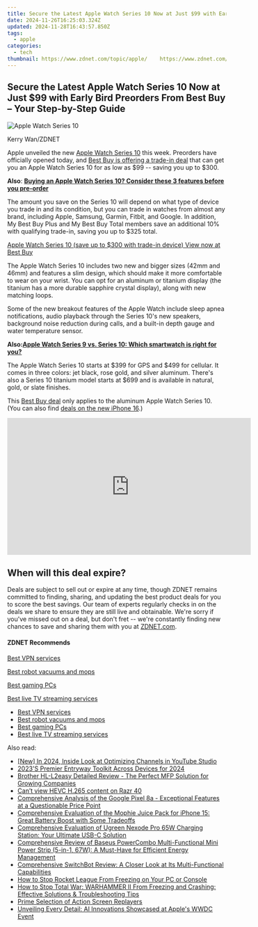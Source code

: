 ```yaml
---
title: Secure the Latest Apple Watch Series 10 Now at Just $99 with Early Bird Preorders From Best Buy – Your Step-by-Step Guide | ZDNet
date: 2024-11-26T16:25:03.324Z
updated: 2024-11-28T16:43:57.850Z
tags:
  - apple
categories:
  - tech
thumbnail: https://www.zdnet.com/topic/apple/    https://www.zdnet.com/a/img/resize/61bef292dc124081ac745d807b7bd0fc9008120c/2024/09/09/6c05f95e-f0cb-4a97-a0df-bf28a22da0ac/dsc02045.jpg?width=170&height=96&fit=crop&auto=webp
---
```


## Secure the Latest Apple Watch Series 10 Now at Just $99 with Early Bird Preorders From Best Buy – Your Step-by-Step Guide

![Apple Watch Series 10](https://www.zdnet.com/a/img/resize/47ea0decb3141178162037fe2b70b04338ce83b7/2024/09/09/44099116-5af0-4f13-acbe-dcf3754a7fa9/dsc02038.jpg?auto=webp&width=1280)

Kerry Wan/ZDNET

Apple unveiled the new [Apple Watch Series 10](https://www.zdnet.com/article/pre-ordering-an-apple-watch-series-10-consider-these-3-features-before-you-upgrade/) this week. Preorders have officially opened today, and [Best Buy is offering a trade-in deal](https://shop-links.co/link/?url=https%3A%2F%2Fwww.bestbuy.com%2Fsite%2Fapple-watch-series-10-gps-42mm-aluminum-case-with-black-sport-band-s-m-jet-black%2F6572678.p%3FskuId%3D6572678&publisher_slug=itechdaily19598&exclusive=1) that can get you an Apple Watch Series 10 for as low as $99 -- saving you up to $300\. 

**Also**: **[Buying an Apple Watch Series 10? Consider these 3 features before you pre-order](https://www.zdnet.com/article/buying-an-apple-watch-series-10-consider-these-3-features-before-you-pre-order/)**

The amount you save on the Series 10 will depend on what type of device you trade in and its condition, but you can trade in watches from almost any brand, including Apple, Samsung, Garmin, Fitbit, and Google. In addition, My Best Buy Plus and My Best Buy Total members save an additional 10% with qualifying trade-in, saving you up to $325 total.

[Apple Watch Series 10 (save up to $300 with trade-in device) View now at Best Buy](https://shop-links.co/link/?url=https%3A%2F%2Fwww.bestbuy.com%2Fsite%2Fapple-watch-series-10-gps-42mm-aluminum-case-with-black-sport-band-s-m-jet-black%2F6572678.p%3FskuId%3D6572678&publisher_slug=itechdaily19598&exclusive=1)

The Apple Watch Series 10 includes two new and bigger sizes (42mm and 46mm) and features a slim design, which should make it more comfortable to wear on your wrist. You can opt for an aluminum or titanium display (the titanium has a more durable sapphire crystal display), along with new matching loops. 

Some of the new breakout features of the Apple Watch include sleep apnea notifications, audio playback through the Series 10's new speakers, background noise reduction during calls, and a built-in depth gauge and water temperature sensor. 

**Also:[Apple Watch Series 9 vs. Series 10: Which smartwatch is right for you?](https://www.zdnet.com/article/apple-watch-series-9-vs-series-10-which-smartwatch-is-right-for-you/)**

The Apple Watch Series 10 starts at $399 for GPS and $499 for cellular. It comes in three colors: jet black, rose gold, and silver aluminum. There's also a Series 10 titanium model starts at $699 and is available in natural, gold, or slate finishes. 

This [Best Buy deal](https://shop-links.co/link/?url=https%3A%2F%2Fwww.bestbuy.com%2Fsite%2Fapple-watch-series-10-gps-42mm-aluminum-case-with-black-sport-band-s-m-jet-black%2F6572678.p%3FskuId%3D6572678&publisher_slug=itechdaily19598&exclusive=1) only applies to the aluminum Apple Watch Series 10\. (You can also find [deals on the new iPhone 16](https://www.zdnet.com/article/how-to-preorder-the-new-iphone-16-and-get-one-free/).)

<!-- affiliate ads begin -->
<iframe width="560" height="315" src="https://www.youtube.com/embed/B2MlLvGxMwI?si=q_blGjXyJrGtzT8d&autoplay=1" title="YouTube video player" frameborder="0" allow="accelerometer; autoplay; clipboard-write; encrypted-media; gyroscope; picture-in-picture; web-share" referrerpolicy="strict-origin-when-cross-origin" allowfullscreen></iframe>
<!-- affiliate ads end -->

## When will this deal expire?

Deals are subject to sell out or expire at any time, though ZDNET remains committed to finding, sharing, and updating the best product deals for you to score the best savings. Our team of experts regularly checks in on the deals we share to ensure they are still live and obtainable. We're sorry if you've missed out on a deal, but don't fret -- we're constantly finding new chances to save and sharing them with you at [ZDNET.com](https://www.zdnet.com/). 

#### **ZDNET** Recommends

[Best VPN services](https://www.zdnet.com/article/best-vpn/ "Best VPN services")

[Best robot vacuums and mops](https://www.zdnet.com/article/best-robot-vacuum-mop/ "Best robot vacuums and mops")

[Best gaming PCs](https://www.zdnet.com/article/best-gaming-pc/ "Best gaming PCs")

[Best live TV streaming services](https://www.zdnet.com/article/best-live-tv-streaming-service/ "Best live TV streaming services")

* [Best VPN services](https://www.zdnet.com/article/best-vpn/ "Best VPN services")
* [Best robot vacuums and mops](https://www.zdnet.com/article/best-robot-vacuum-mop/ "Best robot vacuums and mops")
* [Best gaming PCs](https://www.zdnet.com/article/best-gaming-pc/ "Best gaming PCs")
* [Best live TV streaming services](https://www.zdnet.com/article/best-live-tv-streaming-service/ "Best live TV streaming services")

<ins class="adsbygoogle"
     style="display:block"
     data-ad-format="autorelaxed"
     data-ad-client="ca-pub-7571918770474297"
     data-ad-slot="1223367746"></ins>

<ins class="adsbygoogle"
     style="display:block"
     data-ad-client="ca-pub-7571918770474297"
     data-ad-slot="8358498916"
     data-ad-format="auto"
     data-full-width-responsive="true"></ins>

<span class="atpl-alsoreadstyle">Also read:</span>
<div><ul>
<li><a href="https://youtube-docs.techidaily.com/n-2024-inside-look-at-optimizing-channels-in-youtube-studio/"><u>[New] In 2024, Inside Look at Optimizing Channels in YouTube Studio</u></a></li>
<li><a href="https://extra-tips.techidaily.com/2023s-premier-entryway-toolkit-across-devices-for-2024/"><u>2023'S Premier Entryway Toolkit Across Devices for 2024</u></a></li>
<li><a href="https://techtrends.techidaily.com/brother-hl-l2easy-detailed-review-the-perfect-mfp-solution-for-growing-companies/"><u>Brother HL-L2easy Detailed Review - The Perfect MFP Solution for Growing Companies</u></a></li>
<li><a href="https://phone-solutions.techidaily.com/can-t-view-hevc-h-265-content-on-razr-40-by-aiseesoft-video-converter-play-hevc-video-on-android/"><u>Can’t view HEVC H.265 content on Razr 40</u></a></li>
<li><a href="https://techtrends.techidaily.com/comprehensive-analysis-of-the-google-pixel-8a-exceptional-features-at-a-questionable-price-point/"><u>Comprehensive Analysis of the Google Pixel 8a - Exceptional Features at a Questionable Price Point</u></a></li>
<li><a href="https://techtrends.techidaily.com/comprehensive-evaluation-of-the-mophie-juice-pack-for-iphone-15-great-battery-boost-with-some-tradeoffs/"><u>Comprehensive Evaluation of the Mophie Juice Pack for iPhone 15: Great Battery Boost with Some Tradeoffs</u></a></li>
<li><a href="https://techtrends.techidaily.com/comprehensive-evaluation-of-ugreen-nexode-pro-65w-charging-station-your-ultimate-usb-c-solution/"><u>Comprehensive Evaluation of Ugreen Nexode Pro 65W Charging Station: Your Ultimate USB-C Solution</u></a></li>
<li><a href="https://techtrends.techidaily.com/comprehensive-review-of-baseus-powercombo-multi-functional-mini-power-strip-5-in-1-67w-a-must-have-for-efficient-energy-management/"><u>Comprehensive Review of Baseus PowerCombo Multi-Functional Mini Power Strip (5-in-1, 67W): A Must-Have for Efficient Energy Management</u></a></li>
<li><a href="https://techtrends.techidaily.com/comprehensive-switchbot-review-a-closer-look-at-its-multi-functional-capabilities/"><u>Comprehensive SwitchBot Review: A Closer Look at Its Multi-Functional Capabilities</u></a></li>
<li><a href="https://win-blog.techidaily.com/how-to-stop-rocket-league-from-freezing-on-your-pc-or-console/"><u>How to Stop Rocket League From Freezing on Your PC or Console</u></a></li>
<li><a href="https://win-able.techidaily.com/how-to-stop-total-war-warhammer-ii-from-freezing-and-crashing-effective-solutions-and-troubleshooting-tips/"><u>How to Stop Total War: WARHAMMER II From Freezing and Crashing: Effective Solutions & Troubleshooting Tips</u></a></li>
<li><a href="https://remote-screen-capture.techidaily.com/prime-selection-of-action-screen-replayers/"><u>Prime Selection of Action Screen Replayers</u></a></li>
<li><a href="https://tech-revival.techidaily.com/unveiling-every-detail-ai-innovations-showcased-at-apples-wwdc-event/"><u>Unveiling Every Detail: AI Innovations Showcased at Apple's WWDC Event</u></a></li>
</ul></div>

